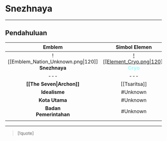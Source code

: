 # Snezhnaya
---
## Pendahuluan
|                        Emblem                        |                                        Simbol Elemen                                        |
|:----------------------------------------------------:|:-------------------------------------------------------------------------------------------:|
| ![[Emblem_Nation_Unknown.png\|120]]<br>**Snezhnaya** | [![[Element_Cryo.png\|120]]](Element#Cryo)<br>**<span style="color:#99FFFF">Cryo</span>** |
|                         ---                          |                                             ---                                             |
|              **[[The Seven\|Archon]]**               |                                        [[Tsaritsa]]                                         |
|                    **Idealisme**                     |                                          #Unknown                                           |
|                    **Kota Utama**                    |                                          #Unknown                                           |
|              **Badan<br>Pemerintahan**               |                                          #Unknown                                           |
|                                                      |                                                                                             |

---
> [!quote]
>